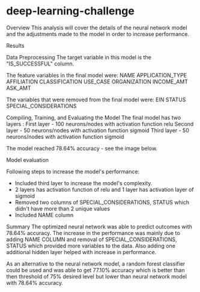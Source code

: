 # deep-learning-challenge

Overview
This analysis will cover the details of the neural network model and the adjustments made to the model in order to increase performance.

Results

Data Preprocessing
The target variable in this model is the "IS_SUCCESSFUL" column.

The feature variables in the final model were:
NAME
APPLICATION_TYPE
AFFILIATION
CLASSIFICATION
USE_CASE
ORGANIZATION
INCOME_AMT
ASK_AMT

The variables that were removed from the final model were:
EIN 
STATUS
SPECIAL_CONSIDERATIONS 

Compiling, Training, and Evaluating the Model
The final model has two layers :
First layer - 100 neurons/nodes with activation function relu
Second layer - 50 neurons/nodes with activation function sigmoid
Third layer - 50 neurons/nodes with activation function sigmoid


The model reached 78.64% accuracy - see the image below.

Model evaluation

Following steps to increase the model's performance:
- Included third layer to increase the model's complexity.
- 2 layers has activation function of relu and 1 layer has activation layer of sigmoid 
- Removed two columns of SPECIAL_CONSIDERATIONS, STATUS which didn't have more than 2 unique values
- Included NAME column  


Summary
The optimized neural network was able to predict outcomes with 78.64% accuracy. The increase in the performance was mainly due to adding NAME COLUMN and removal of SPECIAL_CONSIDERATIONS, STATUS which provided more variables to the data. Also adding one additional hidden layer helped with increase in performance. 

As an alternative to the neural network model, a random forest classifier could be used and was able to get 77.10% accuracy which is better than then threshold of 75% desired level but lower than neural network model with 78.64% accuracy. 